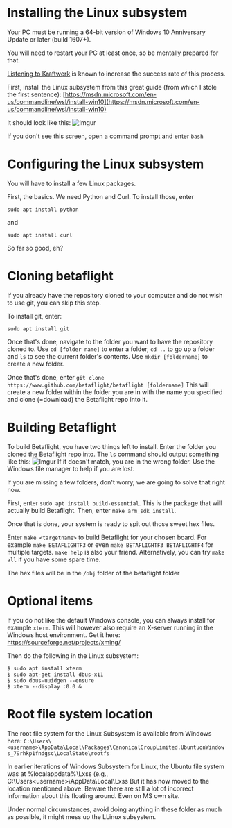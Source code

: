 # Installing the Linux subsystem

Your PC must be running a 64-bit version of Windows 10 Anniversary Update or later (build 1607+).

You will need to restart your PC at least once, so be mentally prepared for that.

[Listening to Kraftwerk](https://www.youtube.com/watch?v=OQIYEPe6DWY) is known to increase the success rate of this process.

First, install the Linux subsystem from this great guide (from which I stole the first sentence): [https://msdn.microsoft.com/en-us/commandline/wsl/install-win10](https://msdn.microsoft.com/en-us/commandline/wsl/install-win10)

It should look like this:
![Imgur](https://i.imgur.com/uj0QPQY.jpg)

If you don't see this screen, open a command prompt and enter  `bash`

# Configuring the Linux subsystem

You will have to install a few Linux packages.

First, the basics. We need Python and Curl. To install those, enter

`sudo apt install python`

and

`sudo apt install curl`

So far so good, eh?

# Cloning betaflight

If you already have the repository cloned to your computer and do not wish to use git, you can skip this step.

To install git, enter:

`sudo apt install git`

Once that's done, navigate to the folder you want to have the repository cloned to. Use `cd [folder name]` to enter a folder, `cd ..` to go up a folder and `ls` to see the current folder's contents. Use `mkdir [foldername]` to create a new folder.

Once that's done, enter `git clone https://www.github.com/betaflight/betaflight [foldername]` This will create a new folder within the folder you are in with the name you specified and clone (=download) the Betaflight repo into it.

# Building Betaflight

To build Betaflight, you have two things left to install. Enter the folder you cloned the Betaflight repo into. The `ls` command should output something like this:
![Imgur](https://i.imgur.com/Kd65LfN.jpg)
If it doesn't match, you are in the wrong folder. Use the Windows file manager to help if you are lost.

If you are missing a few folders, don't worry, we are going to solve that right now.

First, enter `sudo apt install build-essential`. This is the package that will actually build Betaflight. Then, enter `make arm_sdk_install`.

Once that is done, your system is ready to spit out those sweet hex files.

Enter `make <targetname>` to build Betaflight for your chosen board. For example `make BETAFLIGHTF3` or even `make BETAFLIGHTF3 BETAFLIGHTF4` for multiple targets. `make help` is also your friend. 
Alternatively, you can try `make all` if you have some spare time.

The hex files will be in the `/obj` folder of the betaflight folder

# Optional items

If you do not like the default Windows console, you can always install for example `xterm`. This will however also require an X-server running in the Windows host environment. Get it here: https://sourceforge.net/projects/xming/

Then do the following in the Linux subsystem:


`$ sudo apt install xterm`   
`$ sudo apt-get install dbus-x11`   
`$ sudo dbus-uuidgen --ensure`   
`$ xterm --display :0.0 &`   

# Root file system location

The root file system for the Linux Subsystem is available from Windows here: 
`C:\Users\<username>\AppData\Local\Packages\CanonicalGroupLimited.UbuntuonWindows_79rhkp1fndgsc\LocalState\rootfs`

In earlier iterations of Windows Subsystem for Linux, the Ubuntu file system was at %localappdata%\Lxss (e.g., C:\Users\<username>\AppData\Local\Lxss But it has now moved to the location mentioned above. Beware there are still a lot of incorrect information about this floating around. Even on MS own site. 

Under normal circumstances, avoid doing anything in these folder as much as possible, it might mess up the LLinux subsystem.